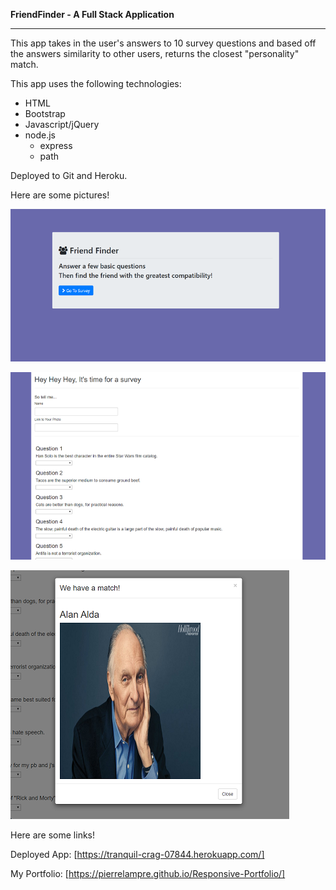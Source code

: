 **FriendFinder - A Full Stack Application**

---

This app takes in the user's answers to 10 survey questions and based off the answers similarity to other users, returns the closest "personality" match.

This app uses the following technologies:

* HTML
* Bootstrap
* Javascript/jQuery
* node.js
  * express
  * path

Deployed to Git and Heroku.

Here are some pictures!

![alt text](https://github.com/PierreLampre/friendfinder/blob/master/mdimgs/1.png "Logo Title Text 1")

![alt text](https://github.com/PierreLampre/friendfinder/blob/master/mdimgs/2.png "Logo Title Text 1")

![alt text](https://github.com/PierreLampre/friendfinder/blob/master/mdimgs/3.png "Logo Title Text 1")


Here are some links!

Deployed App: [https://tranquil-crag-07844.herokuapp.com/]

My Portfolio: [https://pierrelampre.github.io/Responsive-Portfolio/]

